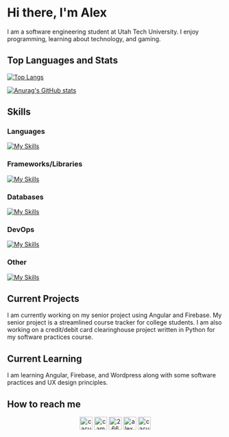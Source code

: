 # Hi there, I'm Alex

I am a software engineering student at Utah Tech University.  I enjoy programming, learning about technology, and gaming.

## Top Languages and Stats

[![Top Langs](https://github-readme-stats.vercel.app/api/top-langs/?username=cacutler&show_icons=true&theme=github_dark)](https://github.com/anuraghazra/github-readme-stats)

[![Anurag's GitHub stats](https://github-readme-stats.vercel.app/api?username=cacutler&show_icons=true&theme=github_dark)](https://github.com/anuraghazra/github-readme-stats)

## Skills

### Languages

[![My Skills](https://skillicons.dev/icons?i=js,html,css,c,cs,cpp,gradle,kotlin,latex,php,py,swift,ts,md,gherkin,bash)](https://skillicons.dev)

### Frameworks/Libraries

[![My Skills](https://skillicons.dev/icons?i=angular,flask,laravel,nodejs,react,tailwind,unity,vue,vuetify,express,selenium)](https://skillicons.dev)

### Databases

[![My Skills](https://skillicons.dev/icons?i=mongodb,mysql,sqlite,dynamodb,firebase)](https://skillicons.dev)

### DevOps

[![My Skills](https://skillicons.dev/icons?i=git,github,gitlab,githubactions,docker)](https://skillicons.dev)

### Other

[![My Skills](https://skillicons.dev/icons?i=linux,npm,phpstorm,postman,ubuntu,vim,vscode,windows,yarn,wordpress,visualstudio,neovim,linkedin,gmail,discord,apple,androidstudio,instagram,powershell,replit,stackoverflow)](https://skillicons.dev)

## Current Projects

I am currently working on my senior project using Angular and Firebase.  My senior project is a streamlined course tracker for college students.  I am also working on a credit/debit card clearinghouse project written in Python for my software practices course.  

## Current Learning

I am learning Angular, Firebase, and Wordpress along with some software practices and UX design principles.  

## How to reach me

<p align="center">
    <a href="https://x.com/cacutler1" target="blank"><img align="center" src="https://cdn.jsdelivr.net/npm/simple-icons@3.0.1/icons/twitter.svg" alt="cacutler1" height="30" width="30" /></a>
    <a href="https://www.linkedin.com/in/cameron-cutler-b299602a9/" target="blank"><img align="center" src="https://cdn.jsdelivr.net/npm/simple-icons@3.0.1/icons/linkedin.svg" alt="cameron-cutler-b299602a9" height="30" width="30" /></a>
    <a href="https://stackoverflow.com/users/26648996/alex-cutler" target="blank"><img align="center" src="https://cdn.jsdelivr.net/npm/simple-icons@3.0.1/icons/stackoverflow.svg" alt="26648996 alex-cutler" height="30" width="30" /></a>
    <a href="https://www.facebook.com/alex.cutler.10236" target="blank"><img align="center" src="https://cdn.jsdelivr.net/npm/simple-icons@3.0.1/icons/facebook.svg" alt="alex.cutler.10236" height="30" width="30" /></a>
    <a href="https://www.instagram.com/cacutler1/" target="blank"><img align="center" src="https://cdn.jsdelivr.net/npm/simple-icons@3.0.1/icons/instagram.svg" alt="cacutler1" height="30" width="30" /></a>
</p>